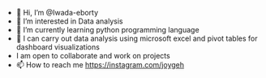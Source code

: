 - 👋 Hi, I’m @Iwada-eborty
- 👀 I’m interested in Data analysis
- 🌱 I’m currently learning python programming language
- 💞️ I can carry out data analysis using microsoft excel and pivot tables for dashboard visualizations
- I am open to collaborate and work on projects
- 📫 How to reach me https://instagram.com/joygeh

<!---
Iwada-eborty/Iwada-eborty is a ✨ special ✨ repository because its `README.md` (this file) appears on your GitHub profile.
You can click the Preview link to take a look at your changes.
--->
